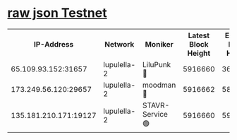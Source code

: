 [raw json Testnet](https://rpc-check.jaclalt.stavr.tech/jaclalt/rpc-jaclalt-result.json)
=

<table><tr><th>IP-Address</th><th>Network</th><th>Moniker</th><th>Latest Block Height</th><th>Earliest Block Height</th><th>Catching Up</th><th>Tx Index</th><th>Voting Power</th><th>Scan Time</th></tr><tr><td>65.109.93.152:31657</td><td>lupulella-2</td><td>LiluPunk 🔴</td><td>5916660</td><td>3688866</td><td>False</td><td>on</td><td>685133</td><td>2023-12-27T12:04:29.527932145UTC</td></tr><tr><td>173.249.56.120:29657</td><td>lupulella-2</td><td>moodman 🔴</td><td>5916662</td><td>5816661</td><td>False</td><td>off</td><td>769094</td><td>2023-12-27T12:04:35.981274956UTC</td></tr><tr><td>135.181.210.171:19127</td><td>lupulella-2</td><td>STAVR-Service 🟢</td><td>5916660</td><td>5915601</td><td>False</td><td>on</td><td>0</td><td>2023-12-27T12:04:29.193287100UTC</td></tr></table>
